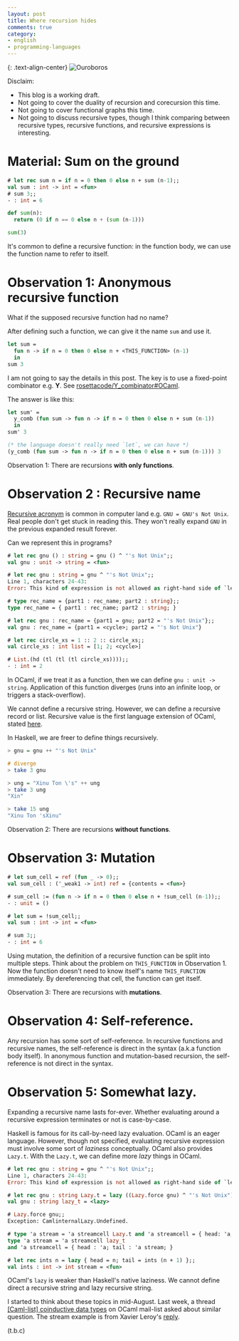 ```yaml
---
layout: post
title: Where recursion hides
comments: true
category:
- english
- programming-languages
---
```


{: .text-align-center}
![Ouroboros](https://upload.wikimedia.org/wikipedia/commons/7/71/Serpiente_alquimica.jpg)

Disclaim:
- This blog is a working draft.
- Not going to cover the duality of recursion and corecursion this time.
- Not going to cover functional graphs this time.
- Not going to discuss recursive types, though I think comparing between recursive types, recursive functions, and recursive expressions is interesting.

# Material: Sum on the ground

```ocaml
# let rec sum n = if n = 0 then 0 else n + sum (n-1);;
val sum : int -> int = <fun>
# sum 3;;
- : int = 6
```

```python
def sum(n):
  return (0 if n == 0 else n + (sum (n-1)))

sum(3)
```

It's common to define a recursive function: in the function body, we can use the function name to refer to itself.

# Observation 1: Anonymous recursive function

What if the supposed recursive function had no name?

After defining such a function, we can give it the name `sum` and use it.

<!-- $MDX skip -->
```ocaml
let sum =
  fun n -> if n = 0 then 0 else n + <THIS_FUNCTION> (n-1)
  in
sum 3
```

I am not going to say the details in this post. The key is to use a fixed-point combinator e.g. **Y**. See [rosettacode/Y_combinator#OCaml](https://rosettacode.org/wiki/Y_combinator#OCaml).

The answer is like this:

<!-- $MDX skip -->
```ocaml
let sum' =
  y_comb (fun sum -> fun n -> if n = 0 then 0 else n + sum (n-1))
  in
sum' 3

(* the language doesn't really need `let`, we can have *)
(y_comb (fun sum -> fun n -> if n = 0 then 0 else n + sum (n-1))) 3
```

Observation 1: There are recursions **with only functions**.

# Observation 2 : Recursive name

[Recursive acronym](https://en.wikipedia.org/wiki/Recursive_acronym) is common in computer land e.g. `GNU = GNU's Not Unix`. Real people don't get stuck in reading this. They won't really expand `GNU` in the previous expanded result forever.

Can we represent this in programs?

```ocaml
# let rec gnu () : string = gnu () ^ "'s Not Unix";;
val gnu : unit -> string = <fun>

# let rec gnu : string = gnu ^ "'s Not Unix";;
Line 1, characters 24-43:
Error: This kind of expression is not allowed as right-hand side of `let rec'

# type rec_name = {part1 : rec_name; part2 : string};;
type rec_name = { part1 : rec_name; part2 : string; }

# let rec gnu : rec_name = {part1 = gnu; part2 = "'s Not Unix"};;
val gnu : rec_name = {part1 = <cycle>; part2 = "'s Not Unix"}

# let rec circle_xs = 1 :: 2 :: circle_xs;;
val circle_xs : int list = [1; 2; <cycle>]

# List.(hd (tl (tl (tl circle_xs))));;
- : int = 2
```

In OCaml, if we treat it as a function, then we can define `gnu : unit -> string`. Application of this function diverges (runs into an infinite loop, or triggers a stack-overflow). 

We cannot define a recursive string. However, we can define a recursive record or list. Recursive value is the first language extension of OCaml, stated [here](https://v2.ocaml.org/manual/letrecvalues.html).

In Haskell, we are freer to define things recursively.

```haskell
> gnu = gnu ++ "'s Not Unix"

# diverge
> take 3 gnu

> ung = "Xinu Ton \'s" ++ ung
> take 3 ung
"Xin"

> take 15 ung
"Xinu Ton 'sXinu"
```

Observation 2: There are recursions **without functions**.

# Observation 3: Mutation

```ocaml
# let sum_cell = ref (fun _ -> 0);;
val sum_cell : ('_weak1 -> int) ref = {contents = <fun>}

# sum_cell := (fun n -> if n = 0 then 0 else n + !sum_cell (n-1));;
- : unit = ()

# let sum = !sum_cell;;
val sum : int -> int = <fun>

# sum 3;;
- : int = 6
```

Using mutation, the definition of a recursive function can be split into multiple steps. Think about the problem on `THIS_FUNCTION` in Observation 1. Now the function doesn't need to know itself's name `THIS_FUNCTION` immediately. By dereferencing that cell, the function can get itself.

Observation 3: There are recursions with **mutations**.

# Observation 4: Self-reference.

Any recursion has some sort of self-reference. In recursive functions and recursive names, the self-reference is direct in the syntax (a.k.a function body itself). In anonymous function and mutation-based recursion, the self-reference is not direct in the syntax.

# Observation 5: Somewhat lazy.

Expanding a recursive name lasts for-ever. Whether evaluating around a recursive expression terminates or not is case-by-case.

Haskell is famous for its call-by-need lazy evaluation. OCaml is an eager language. However, though not specified, evaluating recursive expression must involve some sort of _laziness_ conceptually. OCaml also provides `Lazy.t`. With the `Lazy.t`, we can define more _lazy_ things in OCaml. 

```ocaml
# let rec gnu : string = gnu ^ "'s Not Unix";;
Line 1, characters 24-43:
Error: This kind of expression is not allowed as right-hand side of `let rec'

# let rec gnu : string Lazy.t = lazy ((Lazy.force gnu) ^ "'s Not Unix");;
val gnu : string lazy_t = <lazy>

# Lazy.force gnu;;
Exception: CamlinternalLazy.Undefined.

# type 'a stream = 'a streamcell Lazy.t and 'a streamcell = { head: 'a; tail: 'a stream };;
type 'a stream = 'a streamcell lazy_t
and 'a streamcell = { head : 'a; tail : 'a stream; }

# let rec ints n = lazy { head = n; tail = ints (n + 1) };;
val ints : int -> int stream = <fun>
```

OCaml's `lazy` is weaker than Haskell's native laziness. We cannot define direct a recursive string and lazy recursive string.

I started to think about these topics in mid-August. Last week, a thread [[Caml-list] coinductive data types](https://sympa.inria.fr/sympa/arc/caml-list/2022-08/msg00007.html) on OCaml mail-list asked about similar question. The stream example is from Xavier Leroy's [reply](https://sympa.inria.fr/sympa/arc/caml-list/2022-08/msg00010.html).

(t.b.c)
